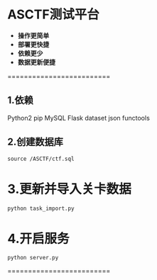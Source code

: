 # ASCTF测试平台

* **操作更简单**
* **部署更快捷**
* **依赖更少**
* **数据更新便捷**

=========================

## 1.依赖

Python2
pip
MySQL
Flask
dataset
json
functools

## 2.创建数据库

    source /ASCTF/ctf.sql

# 3.更新并导入关卡数据

    python task_import.py

# 4.开启服务

    python server.py

=========================
